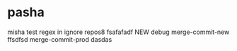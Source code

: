 # pasha
misha test regex in ignore repos8
fsafafadf
NEW
debug
merge-commit-new
ffsdfsd
merge-commit-prod
dasdas